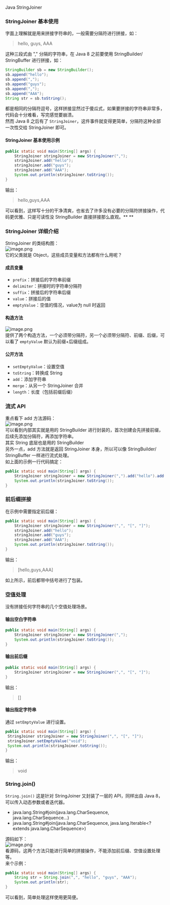 Java StringJoiner
<a name="SloOd"></a>
### StringJoiner 基本使用
字面上理解就是用来拼接字符串的，一般需要分隔符进行拼接，如：
> hello, guys, AAA

这种三段式由 "," 分隔的字符串，在 Java 8 之前要使用 StringBuilder/ StringBuffer 进行拼接，如：
```java
StringBuilder sb = new StringBuilder();
sb.append("hello");
sb.append(",");
sb.append("guys");
sb.append(",");
sb.append("AAA");
String str = sb.toString();
```
都是相同的分隔符逗号，这样拼接显然过于傻瓜式，如果要拼接的字符串非常多，代码会十分难看，写完感觉要崩溃。<br />然而 Java 8 之后有了 `StringJoiner`，这件事件就变得更简单，分隔符这种全部一次性交给 StringJoiner 即可。
<a name="s1ty4"></a>
#### StringJoiner 基本使用示例
```java
public static void main(String[] args) {
    StringJoiner stringJoiner = new StringJoiner(",");
    stringJoiner.add("hello");
    stringJoiner.add("guys");
    stringJoiner.add("AAA");
    System.out.println(stringJoiner.toString());
}
```
输出：
> hello,guys,AAA

可以看到，这样写十分的干净清爽，也省去了许多没有必要的分隔符拼接操作，代码更优雅、只是可读性没 StringBuilder 直接拼接那么直观。** **
<a name="H4r0l"></a>
### StringJoiner 详细介绍
StringJoiner 的类结构图：<br />![image.png](https://cdn.nlark.com/yuque/0/2020/png/396745/1606973503195-9218cdcf-004b-4071-af73-e9edce49fcbb.png#height=325&id=gTZlk&originHeight=976&originWidth=1039&originalType=binary&size=98646&status=done&style=shadow&width=346.3333333333333)<br />它的父类就是 Object，这些成员变量和方法都有什么用呢？
<a name="vULn2"></a>
#### 成员变量

- `prefix`：拼接后的字符串前缀
- `delimiter`：拼接时的字符串分隔符
- `suffix`：拼接后的字符串后缀
- `value`：拼接后的值
- `emptyValue`：空值的情况，value为 null 时返回
<a name="e4II5"></a>
#### 构造方法
![image.png](https://cdn.nlark.com/yuque/0/2020/png/396745/1606973595090-acc808b2-22b0-4fb2-ae42-220370666bee.png#height=331&id=jkS4G&originHeight=994&originWidth=2919&originalType=binary&size=349487&status=done&style=shadow&width=973)<br />提供了两个构造方法，一个必须带分隔符，另一个必须带分隔符、前缀、后缀，可以看了 `emptyValue` 默认为前缀+后缀组成。
<a name="0BAax"></a>
#### 公开方法

- `setEmptyValue`：设置空值
- `toString`：转换成 String
- `add`：添加字符串
- `merge`：从另一个 StringJoiner 合并
- `length`：长度（包括前缀后缀）
<a name="yCy6H"></a>
### 流式 API
重点看下 add 方法源码：<br />![image.png](https://cdn.nlark.com/yuque/0/2020/png/396745/1606973686501-d5e10609-5c14-4220-bf49-685aef772bc2.png#height=321&id=xpZSp&originHeight=964&originWidth=2651&originalType=binary&size=209242&status=done&style=shadow&width=883.6666666666666)<br />可以看到内部其实就是用的 StringBuilder 进行封装的，首次创建会先拼接前缀，后续先添加分隔符，再添加字符串。<br />其实 String 底层也是用的 StringBuilder<br />另外一点，add 方法就是返回 StringJoiner 本身，所以可以像 StringBuilder/ StringBuffer 一样进行流式处理。<br />如上面的示例一行代码搞定：
```java
public static void main(String[] args) {
    StringJoiner stringJoiner = new StringJoiner(",").add("hello").add("guys").add("AAA");
    System.out.println(stringJoiner.toString());
}
```
<a name="lZwEP"></a>
### 前后缀拼接
在示例中需要指定前后缀：
```java
public static void main(String[] args) {
    StringJoiner stringJoiner = new StringJoiner(",", "[", "]");
    stringJoiner.add("hello");
    stringJoiner.add("guys");
    stringJoiner.add("AAA");
    System.out.println(stringJoiner.toString());
}
```
输出：
> [hello,guys,AAA]

如上所示，前后都带中括号进行了包装。
<a name="RHufa"></a>
### 空值处理
没有拼接任何字符串的几个空值处理场景。
<a name="vPomM"></a>
#### 输出空白字符串
```java
public static void main(String[] args) {
    StringJoiner stringJoiner = new StringJoiner(",");
    System.out.println(stringJoiner.toString());
}
```
<a name="AYKiB"></a>
#### 输出前后缀
```java
public static void main(String[] args) {
    StringJoiner stringJoiner = new StringJoiner(",", "[", "]");
}
```
输出：
> []

<a name="mTGxW"></a>
#### 输出指定字符串
通过 `setEmptyValue` 进行设置。
```java
public static void main(String[] args) {
 StringJoiner stringJoiner = new StringJoiner(",", "[", "]");
 stringJoiner.setEmptyValue("void");
 System.out.println(stringJoiner.toString());
}
```
输出：
> void

<a name="22I1u"></a>
### String.join()
`String.join()` 这是针对 StringJoiner 又封装了一层的 API，同样出自 Java 8，可以传入动态参数或者迭代器。

- java.lang.String#join(java.lang.CharSequence, java.lang.CharSequence...)
- java.lang.String#join(java.lang.CharSequence, java.lang.Iterable<? extends java.lang.CharSequence>)

源码如下：<br />![image.png](https://cdn.nlark.com/yuque/0/2020/png/396745/1606973874857-06a24044-8ce1-49bc-9832-c05493460260.png#height=453&id=BCGcm&originHeight=1359&originWidth=2569&originalType=binary&size=356901&status=done&style=shadow&width=856.3333333333334)<br />看源码，这两个方法只能进行简单的拼接操作，不能添加前后缀、空值设置处理等。<br />来个示例：
```java
public static void main(String[] args) {
    String str = String.join(",", "hello", "guys", "AAA");
    System.out.println(str);
}
```
可以看到，简单处理这样使用更简便。
